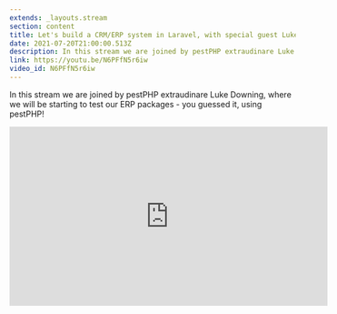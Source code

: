 ```yaml
---
extends: _layouts.stream
section: content
title: Let's build a CRM/ERP system in Laravel, with special guest Luke Downing - Episode 3
date: 2021-07-20T21:00:00.513Z
description: In this stream we are joined by pestPHP extraudinare Luke Downing, where we will be starting to test our ERP packages - you guessed it, using pestPHP!
link: https://youtu.be/N6PFfN5r6iw
video_id: N6PFfN5r6iw
---
```

In this stream we are joined by pestPHP extraudinare Luke Downing, where we will be starting to test our ERP packages - you guessed it, using pestPHP!

<div class="aspect-w-16 aspect-h-9">
    <iframe width="560" height="315" src="https://www.youtube.com/embed/N6PFfN5r6iw" title="YouTube video player" frameborder="0" allow="accelerometer; autoplay; clipboard-write; encrypted-media; gyroscope; picture-in-picture" allowfullscreen></iframe>
</div>